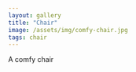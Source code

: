```yaml
---
layout: gallery
title: "Chair"
image: /assets/img/comfy-chair.jpg
tags: chair 
---
```


A comfy chair
